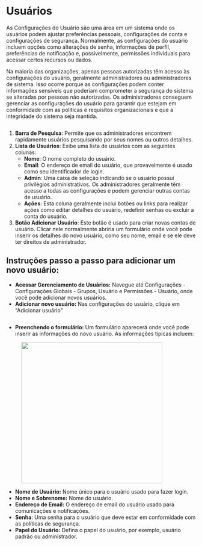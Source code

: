 # Usuários

As Configurações do Usuário são uma área em um sistema onde os usuários podem ajustar preferências pessoais, configurações de conta e configurações de segurança. Normalmente, as configurações do usuário incluem opções como alterações de senha, informações de perfil, preferências de notificação e, possivelmente, permissões individuais para acessar certos recursos ou dados.

Na maioria das organizações, apenas pessoas autorizadas têm acesso às configurações do usuário, geralmente administradores ou administradores de sistema. Isso ocorre porque as configurações podem conter informações sensíveis que poderiam comprometer a segurança do sistema se alteradas por pessoas não autorizadas. Os administradores conseguem gerenciar as configurações do usuário para garantir que estejam em conformidade com as políticas e requisitos organizacionais e que a integridade do sistema seja mantida.

<figure><img src="../../../../../.gitbook/assets/Bildschirmfoto 2024-05-08 um 08.21.48.png" alt=""><figcaption></figcaption></figure>

1. **Barra de Pesquisa**: Permite que os administradores encontrem rapidamente usuários pesquisando por seus nomes ou outros detalhes.
2. **Lista de Usuários**: Exibe uma lista de usuários com as seguintes colunas:
   * **Nome**: O nome completo do usuário.
   * **Email**: O endereço de email do usuário, que provavelmente é usado como seu identificador de login.
   * **Admin**: Uma caixa de seleção indicando se o usuário possui privilégios administrativos. Os administradores geralmente têm acesso a todas as configurações e podem gerenciar outras contas de usuário.
   * **Ações**: Esta coluna geralmente inclui botões ou links para realizar ações como editar detalhes do usuário, redefinir senhas ou excluir a conta do usuário.
3. **Botão Adicionar Usuário**: Este botão é usado para criar novas contas de usuário. Clicar nele normalmente abriria um formulário onde você pode inserir os detalhes do novo usuário, como seu nome, email e se ele deve ter direitos de administrador.

## Instruções passo a passo para adicionar um novo usuário:

* **Acessar Gerenciamento de Usuários:** Navegue até Configurações - Configurações Globais - Grupos, Usuário e Permissões - Usuário, onde você pode adicionar novos usuários.&#x20;
* **Adicionar novo usuário:** Nas configurações do usuário, clique em “Adicionar usuário”

<figure><img src="../../../../../.gitbook/assets/Bildschirmfoto 2024-05-16 um 21.29.13.png" alt=""><figcaption></figcaption></figure>

* **Preenchendo o formulário:** Um formulário aparecerá onde você pode inserir as informações do novo usuário. As informações típicas incluem:

<figure><img src="../../../../../.gitbook/assets/Bildschirmfoto 2024-05-16 um 21.39.56.png" alt="" width="375"><figcaption></figcaption></figure>

* **Nome de Usuário:** Nome único para o usuário usado para fazer login.&#x20;
* **Nome e Sobrenome:** Nome do usuário.&#x20;
* **Endereço de Email:** O endereço de email do usuário usado para comunicações e notificações.&#x20;
* **Senha**: Uma senha para o usuário que deve estar em conformidade com as políticas de segurança.&#x20;
* **Papel do Usuário:** Defina o papel do usuário, por exemplo, usuário padrão ou administrador.&#x20;
